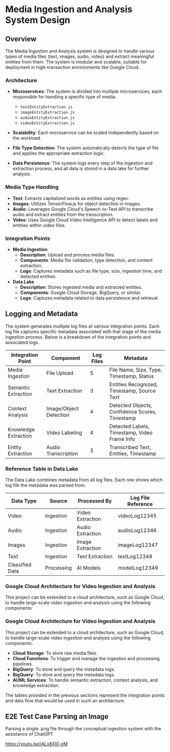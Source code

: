 # Media Ingestion and Analysis System Design

## Overview
The Media Ingestion and Analysis system is designed to handle various types of media files (text, images, audio, video) and extract meaningful entities from them. The system is modular and scalable, suitable for deployment in high-transaction environments like Google Cloud.

### Architecture
- **Microservices**: The system is divided into multiple microservices, each responsible for handling a specific type of media:

  - `textEntityExtraction.js`
  - `imageEntityExtraction.js`
  - `audioEntityExtraction.js`
  - `videoEntityExtraction.js`
    
- **Scalability**: Each microservice can be scaled independently based on the workload.
- **File Type Detection**: The system automatically detects the type of file and applies the appropriate extraction logic.
- **Data Persistence**: The system logs every step of the ingestion and extraction process, and all data is stored in a data lake for further analysis.

### Media Type Handling

- **Text**: Extracts capitalized words as entities using regex.
- **Images**: Utilizes TensorFlow.js for object detection in images.
- **Audio**: Leverages Google Cloud's Speech-to-Text API to transcribe audio and extract entities from the transcription.
- **Video**: Uses Google Cloud Video Intelligence API to detect labels and entities within video files.

### Integration Points

- **Media Ingestion**
  - **Description**: Upload and process media files.
  - **Components**: Media file validation, type detection, and content extraction.
  - **Logs**: Captures metadata such as file type, size, ingestion time, and detected entities.
- **Data Lake**
  - **Description**: Stores ingested media and extracted entities.
  - **Components**: Google Cloud Storage, BigQuery, or similar.
  - **Logs**: Captures metadata related to data persistence and retrieval.

## Logging and Metadata
The system generates multiple log files at various integration points. Each log file captures specific metadata associated with that stage of the media ingestion process. Below is a breakdown of the integration points and associated logs.


| Integration Point | Component | Log Files | Metadata |
|-------------------|-----------|-----------|----------|
| Media Ingestion   | File Upload | 5 | File Name, Size, Type, Timestamp, Status |
| Semantic Extraction | Text Extraction | 3 | Entities Recognized, Timestamp, Source Text |
| Context Analysis  | Image/Object Detection | 4 | Detected Objects, Confidence Scores, Timestamp |
| Knowledge Extraction | Video Labeling | 4 | Detected Labels, Timestamp, Video Frame Info |
| Entity Extraction | Audio Transcription | 3 | Transcribed Text, Entities, Timestamp |

### Reference Table in Data Lake
The Data Lake combines metadata from all log files. Each row shows which log file the metadata was parsed from.

| Data Type       | Source      | Processed By     | Log File Reference |
|-----------------|-------------|------------------|--------------------|
| Video           | Ingestion   | Video Extraction | videoLog12345      |
| Audio           | Ingestion   | Audio Extraction | audioLog12346      |
| Images          | Ingestion   | Image Extraction | imageLog12347      |
| Text            | Ingestion   | Text Extraction  | textLog12348       |
| Classified Data | Processing  | AI Models        | modelLog12349      |


### Google Cloud Architecture for Video Ingestion and Analysis
This project can be extended to a cloud architecture, such as Google Cloud, to handle large-scale video ingestion and analysis using the following components:

### Google Cloud Architecture for Video Ingestion and Analysis
This project can be extended to a cloud architecture, such as Google Cloud, to handle large-scale video ingestion and analysis using the following components:
- **Cloud Storage**: To store raw media files.
- **Cloud Functions**: To trigger and manage the ingestion and processing pipelines.
- **BigQuery**: To store and query the metadata logs.
- **BigQuery**: To store and query the metadata logs.
- **AI/ML Services**: To handle semantic extraction, context analysis, and knowledge extraction.

The tables provided in the previous sections represent the integration points and data flow that would be used in such an architecture.


## E2E Test Case Parsing an Image

Parsing a single .png file through the conceptual ingestion system with the assistance of ChatGPT

https://youtu.be/iALx8XI0-eM


